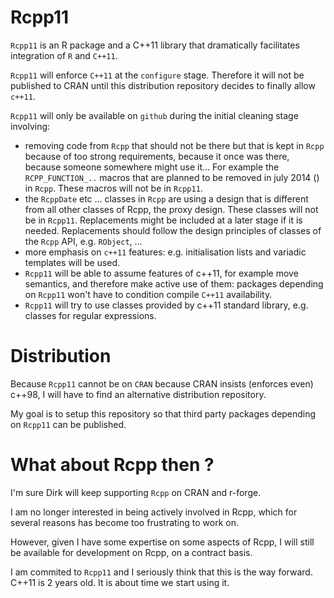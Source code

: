 Rcpp11
=======

`Rcpp11` is an R package and a C++11 library that dramatically facilitates integration of 
`R` and `C++11`.

`Rcpp11` will enforce `C++11` at the `configure` stage. 
Therefore it will not be published to CRAN until this distribution 
repository decides to finally allow `c++11`. 

`Rcpp11` will only be available on `github` during the initial cleaning stage involving:
 - removing code from `Rcpp` that should not be there but that is kept 
 in `Rcpp` because of too strong requirements, because it once was there, because someone 
somewhere might use it... For example the `RCPP_FUNCTION_..` macros that are 
 planned to be removed in july 2014 () in `Rcpp`. These macros will not be in `Rcpp11`.
 - the `RcppDate` etc ... classes in `Rcpp` are using a design that is different 
 from all other classes of Rcpp, the proxy design. These classes will not be in `Rcpp11`. 
 Replacements might be included at a later stage if it is needed. Replacements should 
 follow the design principles of classes of the `Rcpp` API, e.g. `RObject`, ...
 - more emphasis on `c++11` features: e.g. initialisation lists and variadic templates will be used. 
 - `Rcpp11` will be able to assume features of c++11, for example move semantics, and therefore make active use of them: 
 packages depending on `Rcpp11` won't have to condition compile `C++11` availability. 
 - `Rcpp11` will try to use classes provided by c++11 standard library, e.g. classes for regular expressions. 


Distribution
===========

Because `Rcpp11` cannot be on `CRAN` because CRAN insists (enforces even) c++98, 
I will have to find an alternative distribution repository. 

My goal is to setup this repository so that third party packages depending on `Rcpp11` can be published.


What about Rcpp then ?
======================

I'm sure Dirk will keep supporting `Rcpp` on CRAN and r-forge. 

I am no longer interested in being actively involved in Rcpp, 
which for several reasons has become too frustrating to work on. 

However, given I have some expertise on some aspects of Rcpp, 
I will still be available for development on Rcpp, on a contract basis. 

I am commited to `Rcpp11` and I seriously think that this is the way forward. 
C++11 is 2 years old. It is about time we start using it. 
